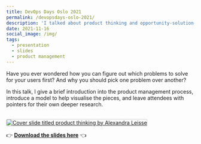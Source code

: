 ```yaml
---
title: DevOps Days Oslo 2021
permalink: /devopsdays-oslo-2021/
description: 'I talked about product thinking and opportunity-solution-trees.'
date: 2021-11-16
social_image: /img/
tags:
  - presentation
  - slides
  - product management
---
```

Have you ever wondered how you can figure out which problems to solve for your users first? And why you should pick one problem over another?

In this talk, I give a brief introduction into the product management process, introduce a model to help visualise the pieces, and leave attendees with pointers for their own deeper research.

<br>
<a href="/files/product-thinking-alexandra-leisse.pdf">
  <img src="/img/product-thinking.jpg" alt="Cover slide titled product thinking by Alexandra Leisse" style="border: 1px solid #ccc; border-radius: 2px;">
</a>

👉 [**Download the slides here**](/files/product-thinking-alexandra-leisse.pdf) 👈